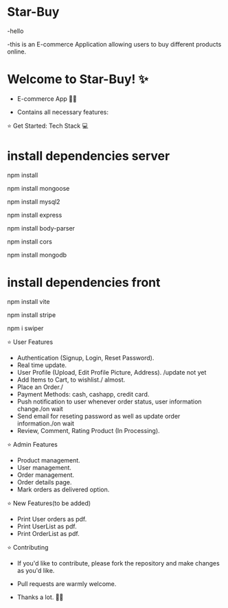 
# Star-Buy

 -hello

 -this is an E-commerce Application allowing users to buy different products online.

 
# Welcome to Star-Buy! ✨

- E-commerce App 👨‍💻
 

- Contains all necessary features:

⭐ Get Started: Tech Stack 💻 

# install dependencies server 

 npm install

 npm install mongoose

 npm install mysql2

 npm install express

 npm install body-parser

 npm install cors

 npm install mongodb

 # install dependencies front

 npm install vite 

 npm install stripe

 npm i swiper


⭐ User Features

- Authentication (Signup, Login, Reset Password).
- Real time update.
- User Profile (Upload, Edit Profile Picture, Address). /update not yet
- Add Items to Cart, to wishlist./ almost.
- Place an Order./
- Payment Methods: cash, cashapp, credit card.
- Push notification to user whenever order status, user information change./on wait
- Send email for reseting password as well as update order information./on wait
- Review, Comment, Rating Product (In Processing).


⭐ Admin Features

- Product management.
- User management.
- Order management.
- Order details page.
- Mark orders as delivered option.

⭐ New Features(to be added)

- Print User orders as pdf.
- Print UserList as pdf.
- Print OrderList as pdf.


⭐ Contributing

- If you'd like to contribute, please fork the repository and make changes as you'd like.

- Pull requests are warmly welcome. 

- Thanks a lot. 👨‍💻

